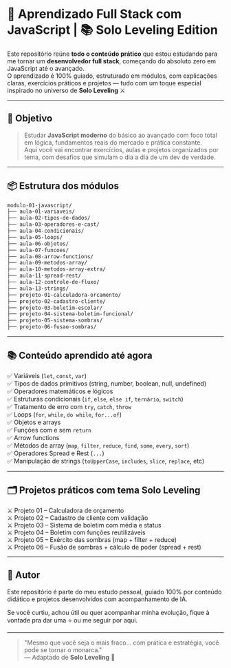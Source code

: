 # 🧠 Aprendizado Full Stack com JavaScript | 📚 Solo Leveling Edition

Este repositório reúne **todo o conteúdo prático** que estou estudando para me tornar um **desenvolvedor full stack**, começando do absoluto zero em JavaScript até o avançado.  
O aprendizado é 100% guiado, estruturado em módulos, com explicações claras, exercícios práticos e projetos — tudo com um toque especial inspirado no universo de **Solo Leveling** ⚔️

---

## 🚀 Objetivo

> Estudar **JavaScript moderno** do básico ao avançado com foco total em lógica, fundamentos reais do mercado e prática constante.  
> Aqui você vai encontrar exercícios, aulas e projetos organizados por tema, com desafios que simulam o dia a dia de um dev de verdade.

---

## 📦 Estrutura dos módulos

```bash
modulo-01-javascript/
├── aula-01-variaveis/
├── aula-02-tipos-de-dados/
├── aula-03-operadores-e-cast/
├── aula-04-condicionais/
├── aula-05-loops/
├── aula-06-objetos/
├── aula-07-funcoes/
├── aula-08-arrow-functions/
├── aula-09-metodos-array/
├── aula-10-metodos-array-extra/
├── aula-11-spread-rest/
├── aula-12-controle-de-fluxo/
├── aula-13-strings/
├── projeto-01-calculadora-orcamento/
├── projeto-02-cadastro-cliente/
├── projeto-03-boletim-escolar/
├── projeto-04-sistema-boletim-funcional/
├── projeto-05-sistema-sombras/
├── projeto-06-fusao-sombras/
```

---

## 📚 Conteúdo aprendido até agora

✅ Variáveis (`let`, `const`, `var`)  
✅ Tipos de dados primitivos (string, number, boolean, null, undefined)  
✅ Operadores matemáticos e lógicos  
✅ Estruturas condicionais (`if`, `else`, `else if`, `ternário`, `switch`)  
✅ Tratamento de erro com `try`, `catch`, `throw`  
✅ Loops (`for`, `while`, `do while`, `for...of`)  
✅ Objetos e arrays  
✅ Funções com e sem `return`  
✅ Arrow functions  
✅ Métodos de array (`map`, `filter`, `reduce`, `find`, `some`, `every`, `sort`)  
✅ Operadores Spread e Rest (`...`)  
✅ Manipulação de strings (`toUpperCase`, `includes`, `slice`, `replace`, etc)

---

## 🗂️ Projetos práticos com tema Solo Leveling

⚔️ Projeto 01 – Calculadora de orçamento  
⚔️ Projeto 02 – Cadastro de cliente com validação  
⚔️ Projeto 03 – Sistema de boletim com média e status  
⚔️ Projeto 04 – Boletim com funções reutilizáveis  
⚔️ Projeto 05 – Exército das sombras (map + filter + reduce)  
⚔️ Projeto 06 – Fusão de sombras + cálculo de poder (spread + rest)

---

## 👤 Autor

Este repositório é parte do meu estudo pessoal, guiado 100% por conteúdo didático e projetos desenvolvidos com acompanhamento de IA.

Se você curtiu, achou útil ou quer acompanhar minha evolução, fique à vontade pra dar uma ⭐️ ou me seguir por aqui.

---

> "Mesmo que você seja o mais fraco... com prática e estratégia, você pode se tornar o monarca."  
> — Adaptado de **Solo Leveling** 🖤
